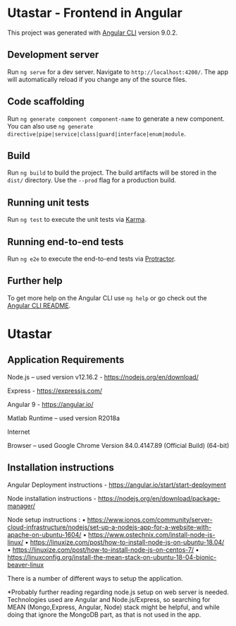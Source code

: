 # Utastar - Frontend in Angular

This project was generated with [Angular CLI](https://github.com/angular/angular-cli) version 9.0.2.

## Development server

Run `ng serve` for a dev server. Navigate to `http://localhost:4200/`. The app will automatically reload if you change any of the source files.

## Code scaffolding

Run `ng generate component component-name` to generate a new component. You can also use `ng generate directive|pipe|service|class|guard|interface|enum|module`.

## Build

Run `ng build` to build the project. The build artifacts will be stored in the `dist/` directory. Use the `--prod` flag for a production build.

## Running unit tests

Run `ng test` to execute the unit tests via [Karma](https://karma-runner.github.io).

## Running end-to-end tests

Run `ng e2e` to execute the end-to-end tests via [Protractor](http://www.protractortest.org/).

## Further help

To get more help on the Angular CLI use `ng help` or go check out the [Angular CLI README](https://github.com/angular/angular-cli/blob/master/README.md).


# Utastar

## Application Requirements

Node.js – used version v12.16.2 - https://nodejs.org/en/download/

Express - https://expressjs.com/

Angular 9 - https://angular.io/

Matlab Runtime – used version R2018a

Internet

Browser – used Google Chrome Version 84.0.4147.89 (Official Build) (64-bit)

## Installation instructions

Angular Deployment instructions - https://angular.io/start/start-deployment

Node installation instructions - https://nodejs.org/en/download/package-manager/

Node setup instructions :
•	https://www.ionos.com/community/server-cloud-infrastructure/nodejs/set-up-a-nodejs-app-for-a-website-with-apache-on-ubuntu-1604/
•	https://www.ostechnix.com/install-node-js-linux/
•	https://linuxize.com/post/how-to-install-node-js-on-ubuntu-18.04/
•	https://linuxize.com/post/how-to-install-node-js-on-centos-7/
•	https://linuxconfig.org/install-the-mean-stack-on-ubuntu-18-04-bionic-beaver-linux

There is a number of different ways to setup the application. 

*Probably further reading regarding node.js setup on web server is needed. Technologies used are Angular and Node.js/Express, so searching for MEAN (Mongo,Express, Angular, Node) stack might be helpful, and while doing that ignore the MongoDB part, as that is not used in the app.

